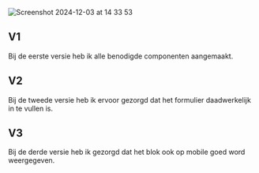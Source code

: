 ![Screenshot 2024-12-03 at 14 33 53](https://github.com/user-attachments/assets/fdc924e5-50d5-4a93-b33b-83f58e86369a)

## V1
Bij de eerste versie heb ik alle benodigde componenten aangemaakt. 

## V2
Bij de tweede versie heb ik ervoor gezorgd dat het formulier daadwerkelijk in te vullen is.

## V3
Bij de derde versie heb ik gezorgd dat het blok ook op mobile goed word weergegeven.
